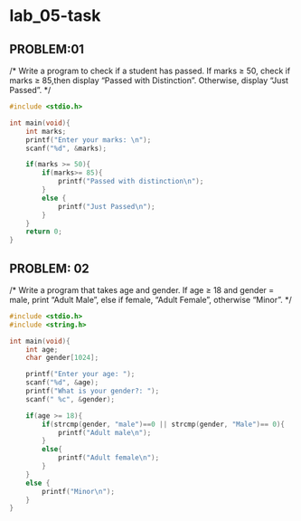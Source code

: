 # lab_05-task

## PROBLEM:01
/*
Write a program to check if a student has passed. If marks ≥ 50, check if marks ≥ 85,then display “Passed with Distinction”. Otherwise, display “Just Passed”.
*/

```c
#include <stdio.h>

int main(void){
    int marks;
    printf("Enter your marks: \n");
    scanf("%d", &marks);

    if(marks >= 50){
        if(marks>= 85){
            printf("Passed with distinction\n");
        }
        else {
            printf("Just Passed\n");
        }
    }
    return 0;
}
```

## PROBLEM: 02
/*
Write a program that takes age and gender. If age ≥ 18 and gender = male, print “Adult Male”, else if female, “Adult Female”, otherwise “Minor”.
*/

```c
#include <stdio.h>
#include <string.h>

int main(void){
    int age;
    char gender[1024];

    printf("Enter your age: ");
    scanf("%d", &age);
    printf("What is your gender?: ");
    scanf(" %c", &gender);

    if(age >= 18){
        if(strcmp(gender, "male")==0 || strcmp(gender, "Male")== 0){
            printf("Adult male\n");
        }
        else{
            printf("Adult female\n");
        }
    }
    else {
        printf("Minor\n");
    }
}
```
